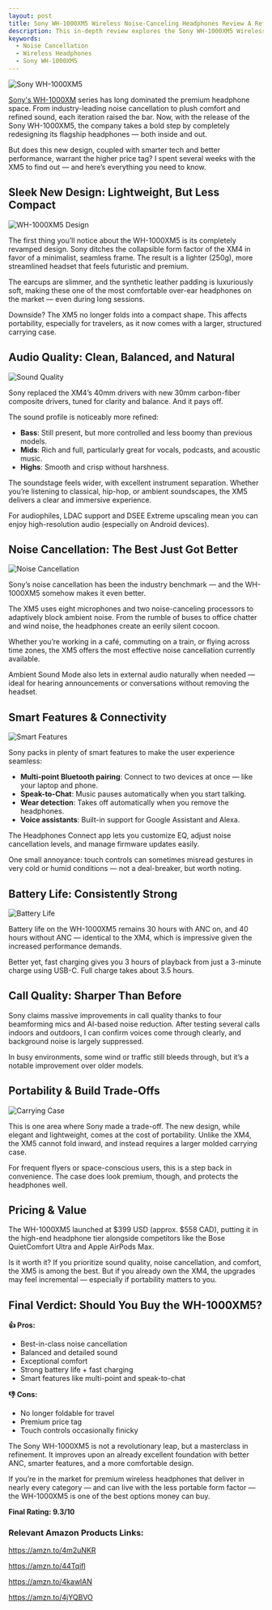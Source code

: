 ```yaml
---
layout: post
title: Sony WH-1000XM5 Wireless Noise-Canceling Headphones Review A Refined Listening Experience
description: This in-depth review explores the Sony WH-1000XM5 Wireless Noise-Canceling Headphones, highlighting their redesigned aesthetics, superior sound quality, and cutting-edge noise cancellation technology. It covers key features like improved comfort, smart functionalities, battery life, and call clarity, while also noting trade-offs like reduced portability and a premium price tag. The article includes relevant images and concludes with a clear verdict on whether the XM5 is worth buying, especially for those upgrading from previous models.
keywords:
  - Noise Cancellation
  - Wireless Headphones
  - Sony WH-1000XM5
---
```


![Sony WH-1000XM5](https://m.media-amazon.com/images/I/81UmmzjGcYL._AC_SL1500_.jpg)

[Sony's WH-1000XM](https://amzn.to/4m2uNKR) series has long dominated the premium headphone space. From industry-leading noise cancellation to plush comfort and refined sound, each iteration raised the bar. Now, with the release of the Sony WH-1000XM5, the company takes a bold step by completely redesigning its flagship headphones — both inside and out.

But does this new design, coupled with smarter tech and better performance, warrant the higher price tag? I spent several weeks with the XM5 to find out — and here’s everything you need to know.

## Sleek New Design: Lightweight, But Less Compact

![WH-1000XM5 Design](https://m.media-amazon.com/images/I/61oqO1AMbdL._AC_SL1500_.jpg)

The first thing you’ll notice about the WH-1000XM5 is its completely revamped design. Sony ditches the collapsible form factor of the XM4 in favor of a minimalist, seamless frame. The result is a lighter (250g), more streamlined headset that feels futuristic and premium.

The earcups are slimmer, and the synthetic leather padding is luxuriously soft, making these one of the most comfortable over-ear headphones on the market — even during long sessions.

Downside? The XM5 no longer folds into a compact shape. This affects portability, especially for travelers, as it now comes with a larger, structured carrying case.

## Audio Quality: Clean, Balanced, and Natural

![Sound Quality](https://m.media-amazon.com/images/I/71rjNiSyEDL._AC_SL1500_.jpg)

Sony replaced the XM4’s 40mm drivers with new 30mm carbon-fiber composite drivers, tuned for clarity and balance. And it pays off.

The sound profile is noticeably more refined:

- **Bass**: Still present, but more controlled and less boomy than previous models.
- **Mids**: Rich and full, particularly great for vocals, podcasts, and acoustic music.
- **Highs**: Smooth and crisp without harshness.

The soundstage feels wider, with excellent instrument separation. Whether you’re listening to classical, hip-hop, or ambient soundscapes, the XM5 delivers a clear and immersive experience.

For audiophiles, LDAC support and DSEE Extreme upscaling mean you can enjoy high-resolution audio (especially on Android devices).

## Noise Cancellation: The Best Just Got Better

![Noise Cancellation](https://m.media-amazon.com/images/I/71R4AzlTi+L._AC_SL1500_.jpg)

Sony’s noise cancellation has been the industry benchmark — and the WH-1000XM5 somehow makes it even better.

The XM5 uses eight microphones and two noise-canceling processors to adaptively block ambient noise. From the rumble of buses to office chatter and wind noise, the headphones create an eerily silent cocoon.

Whether you’re working in a café, commuting on a train, or flying across time zones, the XM5 offers the most effective noise cancellation currently available.

Ambient Sound Mode also lets in external audio naturally when needed — ideal for hearing announcements or conversations without removing the headset.

## Smart Features & Connectivity

![Smart Features](  https://m.media-amazon.com/images/I/81rVZu5JHUL._AC_SL1500_.jpg)

Sony packs in plenty of smart features to make the user experience seamless:

- **Multi-point Bluetooth pairing**: Connect to two devices at once — like your laptop and phone.
- **Speak-to-Chat**: Music pauses automatically when you start talking.
- **Wear detection**: Takes off automatically when you remove the headphones.
- **Voice assistants**: Built-in support for Google Assistant and Alexa.

The Headphones Connect app lets you customize EQ, adjust noise cancellation levels, and manage firmware updates easily.

One small annoyance: touch controls can sometimes misread gestures in very cold or humid conditions — not a deal-breaker, but worth noting.

## Battery Life: Consistently Strong

![Battery Life](https://m.media-amazon.com/images/I/71joBKOGFBL._AC_SL1500_.jpg)

Battery life on the WH-1000XM5 remains 30 hours with ANC on, and 40 hours without ANC — identical to the XM4, which is impressive given the increased performance demands.

Better yet, fast charging gives you 3 hours of playback from just a 3-minute charge using USB-C. Full charge takes about 3.5 hours.

## Call Quality: Sharper Than Before

Sony claims massive improvements in call quality thanks to four beamforming mics and AI-based noise reduction. After testing several calls indoors and outdoors, I can confirm voices come through clearly, and background noise is largely suppressed.

In busy environments, some wind or traffic still bleeds through, but it’s a notable improvement over older models.

## Portability & Build Trade-Offs

![Carrying Case](https://m.media-amazon.com/images/I/71xsREqXS+L._AC_SL1500_.jpg)

This is one area where Sony made a trade-off. The new design, while elegant and lightweight, comes at the cost of portability. Unlike the XM4, the XM5 cannot fold inward, and instead requires a larger molded carrying case.

For frequent flyers or space-conscious users, this is a step back in convenience. The case does look premium, though, and protects the headphones well.

## Pricing & Value

The WH-1000XM5 launched at $399 USD (approx. $558 CAD), putting it in the high-end headphone tier alongside competitors like the Bose QuietComfort Ultra and Apple AirPods Max.

Is it worth it? If you prioritize sound quality, noise cancellation, and comfort, the XM5 is among the best. But if you already own the XM4, the upgrades may feel incremental — especially if portability matters to you.

## Final Verdict: Should You Buy the WH-1000XM5?

**👍 Pros:**
- Best-in-class noise cancellation
- Balanced and detailed sound
- Exceptional comfort
- Strong battery life + fast charging
- Smart features like multi-point and speak-to-chat

**👎 Cons:**
- No longer foldable for travel
- Premium price tag
- Touch controls occasionally finicky

The Sony WH-1000XM5 is not a revolutionary leap, but a masterclass in refinement. It improves upon an already excellent foundation with better ANC, smarter features, and a more comfortable design.

If you’re in the market for premium wireless headphones that deliver in nearly every category — and can live with the less portable form factor — the WH-1000XM5 is one of the best options money can buy.

**Final Rating: 9.3/10**

### Relevant Amazon Products Links:

https://amzn.to/4m2uNKR

https://amzn.to/44Tqifl

https://amzn.to/4kawlAN

https://amzn.to/4jYQBVO